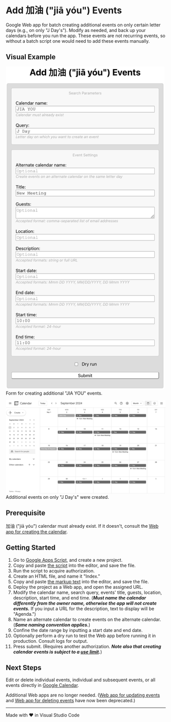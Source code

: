 # Add 加油 ("jiā yóu") Events

Google Web app for batch creating additional events on only certain letter days (e.g., on only "J Day's"). Modify as needed, and back up your calendars before you run the app. These events are not recurring events, so without a batch script one would need to add these events manually.

## Visual Example

<img src="screenshots/calendarForm.png" alt="screenshot of calendar form" width="500"><br>Form for creating additional "JIA YOU" events.

<img src="screenshots/calendar.png" alt="screenshot of calendar" width="800"><br>Additional events on only "J Day's" were created.

## Prerequisite

加油 ("jiā yóu") calendar must already exist. If it doesn't, consult the [Web app for creating the calendar](https://github.com/saegl5/jiayou_add_events).

## Getting Started

1. Go to [Google Apps Script](https://script.google.com/), and create a new project.
2. Copy and paste [the script](./Code.gs) into the editor, and save the file.
3. Run the script to acquire authorization.
4. Create an HTML file, and name it "Index."
5. Copy and paste [the markup text](./Index.html) into the editor, and save the file.
6. Deploy the project as a Web app, and open the assigned URL.
7. Modify the calendar name, search query, events' title, guests, location, description, start time, and end time. (**_Must name the calendar differently from the owner name, otherwise the app will not create events._** If you input a URL for the description, text to display will be "Agenda.")
8. Name an alternate calendar to create events on the alternate calendar. (**_Same naming convention applies._**)
9. Confine the date range by inputting a start date and end date.
10. Optionally perform a dry run to test the Web app before running it in production. Consult logs for output.
11. Press submit. (Requires another authorization. **_Note also that creating calendar events is subject to a [use limit](https://support.google.com/a/answer/2905486?hl=en)._**)

## Next Steps

Edit or delete individual events, individual and subsequent events, or all events directly in [Google Calendar](https://calendar.google.com/calendar/).

Additional Web apps are no longer needed. ([Web app for updating events](https://github.com/saegl5/jiayou_update_events) and [Web app for deleting events](https://github.com/saegl5/jiayou_delete_events) have now been deprecated.)

<hr>
Made with &heartsuit; in Visual Studio Code
